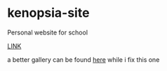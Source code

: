 # kenopsia-site
Personal website for school

[LINK](https://aprilkenopsia.github.io/index.html)

a better gallery can be found [here](https://akenopsia.carrd.co)
while i fix this one

